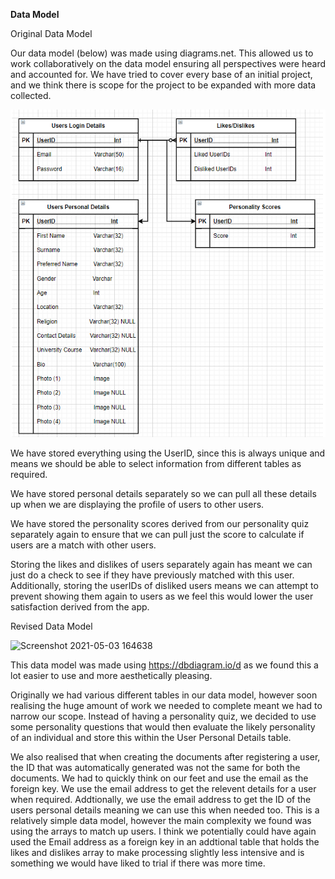 **Data Model** 

Original Data Model

Our data model (below) was made using diagrams.net. This allowed us to work collaboratively on the data model ensuring all perspectives were heard and accounted for. We have tried to cover every base of an initial project, and we think there is scope for the project to be expanded with more data collected. 

![img](https://github.com/JaiRanchod/Desk-10-Software-Engineering-Group-Project/blob/main/Documentation%20Notes/Data%20Model.png)

We have stored everything using the UserID, since this is always unique and means we should be able to select information from different tables as required. 

We have stored personal details separately so we can pull all these details up when we are displaying the profile of users to other users. 

We have stored the personality scores derived from our personality quiz separately again to ensure that we can pull just the score to calculate if users are a match with other users. 

Storing the likes and dislikes of users separately again has meant we can just do a check to see if they have previously matched with this user. Additionally, storing the userIDs of disliked users means we can attempt to prevent showing them again to users as we feel this would lower the user satisfaction derived from the app. 

Revised Data Model

![Screenshot 2021-05-03 164638](https://user-images.githubusercontent.com/73884031/116899569-a06efa00-ac2f-11eb-91fc-7d19a4e31609.png)

This data model was made using https://dbdiagram.io/d as we found this a lot easier to use and more aesthetically pleasing. 

Originally we had various different tables in our data model, however soon realising the huge amount of work we needed to complete meant we had to narrow our scope. Instead of having a personality quiz, we decided to use some personality questions that would then evaluate the likely personality of an individual and store this within the User Personal Details table. 

We also realised that when creating the documents after registering a user, the ID that was automatically generated was not the same for both the documents. We had to quickly think on our feet and use the email as the foreign key. We use the email address to get the relevent details for a user when required. Addtionally, we use the email address to get the ID of the users personal details meaning we can use this when needed too. This is a relatively simple data model, however the main complexity we found was using the arrays to match up users. I think we potentially could have again used the Email address as a foreign key in an addtional table that holds the likes and dislikes array to make processing slightly less intensive and is something we would have liked to trial if there was more time. 
